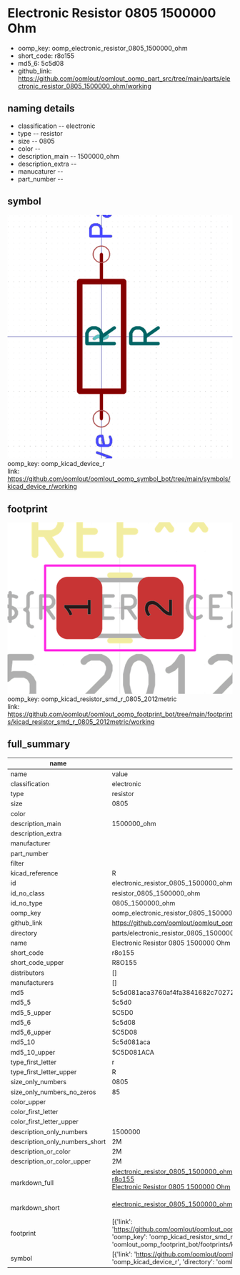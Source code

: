 # Electronic Resistor 0805 1500000 Ohm

  
* oomp_key: oomp_electronic_resistor_0805_1500000_ohm 
* short_code: r8o155
* md5_6: 5c5d08  
* github_link: https://github.com/oomlout/oomlout_oomp_part_src/tree/main/parts/electronic_resistor_0805_1500000_ohm/working  
## naming details
* classification -- electronic
* type -- resistor
* size -- 0805
* color -- 
* description_main -- 1500000_ohm
* description_extra -- 
* manucaturer -- 
* part_number -- 



## symbol

![](symbol/0/working/working_600.png)  
oomp_key: oomp_kicad_device_r  
link: https://github.com/oomlout/oomlout_oomp_symbol_bot/tree/main/symbols/kicad_device_r/working  

## footprint

![](footprint/0/working/working_600.png)  
oomp_key: oomp_kicad_resistor_smd_r_0805_2012metric  
link: https://github.com/oomlout/oomlout_oomp_footprint_bot/tree/main/footprints/kicad_resistor_smd_r_0805_2012metric/working  

## full_summary
| name | value | 
| --- | --- | 
| name | value | 
| classification | electronic | 
| type | resistor | 
| size | 0805 | 
| color |  | 
| description_main | 1500000_ohm | 
| description_extra |  | 
| manufacturer |  | 
| part_number |  | 
| filter |  | 
| kicad_reference | R | 
| id | electronic_resistor_0805_1500000_ohm | 
| id_no_class | resistor_0805_1500000_ohm | 
| id_no_type | 0805_1500000_ohm | 
| oomp_key | oomp_electronic_resistor_0805_1500000_ohm | 
| github_link | https://github.com/oomlout/oomlout_oomp_part_src/tree/main/parts/electronic_resistor_0805_1500000_ohm/working | 
| directory | parts/electronic_resistor_0805_1500000_ohm | 
| name | Electronic Resistor 0805 1500000 Ohm | 
| short_code | r8o155 | 
| short_code_upper | R8O155 | 
| distributors | [] | 
| manufacturers | [] | 
| md5 | 5c5d081aca3760af4fa3841682c70272 | 
| md5_5 | 5c5d0 | 
| md5_5_upper | 5C5D0 | 
| md5_6 | 5c5d08 | 
| md5_6_upper | 5C5D08 | 
| md5_10 | 5c5d081aca | 
| md5_10_upper | 5C5D081ACA | 
| type_first_letter | r | 
| type_first_letter_upper | R | 
| size_only_numbers | 0805 | 
| size_only_numbers_no_zeros | 85 | 
| color_upper |  | 
| color_first_letter |  | 
| color_first_letter_upper |  | 
| description_only_numbers | 1500000 | 
| description_only_numbers_short | 2M | 
| description_or_color | 2M | 
| description_or_color_upper | 2M | 
| markdown_full | [electronic_resistor_0805_1500000_ohm](https://github.com/oomlout/oomlout_oomp_part_src/tree/main/parts/electronic_resistor_0805_1500000_ohm/working)<br>[r8o155](https://github.com/oomlout/oomlout_oomp_part_src/tree/main/parts/electronic_resistor_0805_1500000_ohm/working)<br>[Electronic Resistor 0805 1500000 Ohm](https://github.com/oomlout/oomlout_oomp_part_src/tree/main/parts/electronic_resistor_0805_1500000_ohm/working)<br><br> | 
| markdown_short | [electronic_resistor_0805_1500000_ohm](https://github.com/oomlout/oomlout_oomp_part_src/tree/main/parts/electronic_resistor_0805_1500000_ohm/working)<br><br> | 
| footprint | [{'link': 'https://github.com/oomlout/oomlout_oomp_footprint_bot/tree/main/foootprntss/kicad_resistor_smd_r_0805_2012metric', 'oomp_key': 'oomp_kicad_resistor_smd_r_0805_2012metric', 'directory': 'oomlout_oomp_footprint_bot/footprints/kicad_resistor_smd_r_0805_2012metric//working/working.kicad_mod'}] | 
| symbol | [{'link': 'https://github.com/oomlout/oomlout_oomp_symbol_bot/tree/main/symbols/kicad_device_r', 'oomp_key': 'oomp_kicad_device_r', 'directory': 'oomlout_oomp_symbol_bot/symbols/kicad_device_r//working/working.kicad_sym'}] | 
